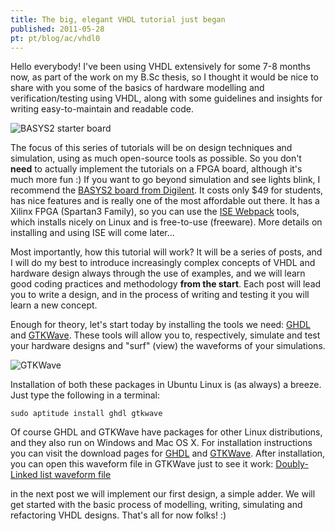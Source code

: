 ```yaml
---
title: The big, elegant VHDL tutorial just began
published: 2011-05-28
pt: pt/blog/ac/vhdl0
---
```


Hello everybody! I've been using VHDL extensively for some 7-8 months now, as part of the work on my B.Sc thesis,
so I thought it would be nice to share with you some of the basics of hardware modelling and verification/testing using VHDL,
along with some guidelines and insights for writing easy-to-maintain and readable code.

![BASYS2 starter board](/files/imgs/2011-05_BASYS2-top-400.jpg)

<!--more-->

The focus of this series of tutorials will be on design techniques and simulation, using as much open-source tools as possible.
So you don't **need** to actually implement the tutorials on a FPGA board, although it's much more fun :)
If you want to go beyond simulation and see lights blink, I recommend the [BASYS2 board from Digilent][1].
It costs only $49 for students, has nice features and is really one of the most affordable out there.
It has a Xilinx FPGA (Spartan3 Family), so you can use the [ISE Webpack][2] tools,
which installs nicely on Linux and is free-to-use (freeware).
More details on installing and using ISE will come later...

[1]: <http://www.digilentinc.com/Products/Detail.cfm?NavPath=2,400,790&amp;Prod=BASYS2>
[2]: <http://www.xilinx.com/support/download/index.htm>

Most importantly, how this tutorial will work?
It will be a series of posts, and I will do my best to introduce increasingly complex concepts of VHDL and hardware design always through the use of examples,
and we will learn good coding practices and methodology **from the start**.
Each post will lead you to write a design, and in the process of writing and testing it you will learn a new concept.

Enough for theory, let's start today by installing the tools we need: [GHDL][3] and [GTKWave][4].
These tools will allow you to, respectively, simulate and test your hardware designs and "surf" (view) the waveforms of your simulations.

[3]: <http://ghdl.free.fr/site/pmwiki.php?n=Main.HomePage>
[4]: <http://gtkwave.sourceforge.net/>

![GTKWave](/files/imgs/2011-05_gtkwave.gif)

Installation of both these packages in Ubuntu Linux is (as always) a breeze.
Just type the following in a terminal:

    sudo aptitude install ghdl gtkwave

Of course GHDL and GTKWave have packages for other Linux distributions, and they also run on Windows and Mac OS X.
For installation instructions you can visit the download pages for [GHDL][5] and [GTKWave][6].
After installation, you can open this waveform file in GTKWave just to see it work: [Doubly-Linked list waveform file][7]

[5]: <http://ghdl.free.fr/site/pmwiki.php?n=Main.Installation>
[6]: <http://gtkwave.sourceforge.net/>
[7]: <http://joaopizani.hopto.org/dropbox/doubly_linked_list.vcd>

in the next post we will implement our first design, a simple adder.
We will get started with the basic process of modelling, writing, simulating and refactoring VHDL designs.
That's all for now folks! :)

